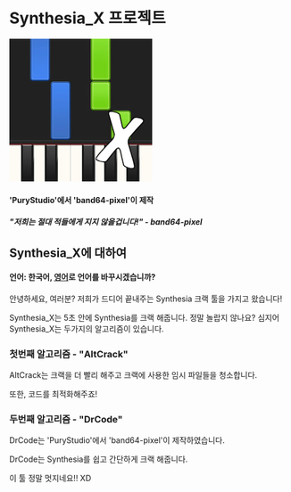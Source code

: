 # Synthesia_X 프로젝트

![Synthesia_X](https://github.com/band64-pixel/Synthesia_X/blob/master/Synthesia_/Resources/Synthesia_X.png)
#### 'PuryStudio'에서 'band64-pixel'이 제작

##### "저희는 절대 적들에게 지지 않을겁니다!" - band64-pixel

## Synthesia_X에 대하여

#### 언어: 한국어, [영어](https://github.com/band64-pixel/Synthesia_X/blob/master/README.md)로 언어를 바꾸시겠습니까?

안녕하세요, 여러분? 저희가 드디어 끝내주는 Synthesia 크랙 툴을 가지고 왔습니다!

Synthesia_X는 5초 안에 Synthesia를 크랙 해줍니다. 정말 놀랍지 않나요?
심지어 Synthesia_X는 두가지의 알고리즘이 있습니다.

### 첫번째 알고리즘 - "AltCrack"

AltCrack는 크랙을 더 빨리 해주고 크랙에 사용한 임시 파일들을 청소합니다.

또한, 코드를 최적화해주죠!

### 두번째 알고리즘 - "DrCode"

DrCode는 'PuryStudio'에서 'band64-pixel'이 제작하였습니다.

DrCode는 Synthesia를 쉽고 간단하게 크랙 해줍니다.


이 툴 정말 멋지네요!! XD
